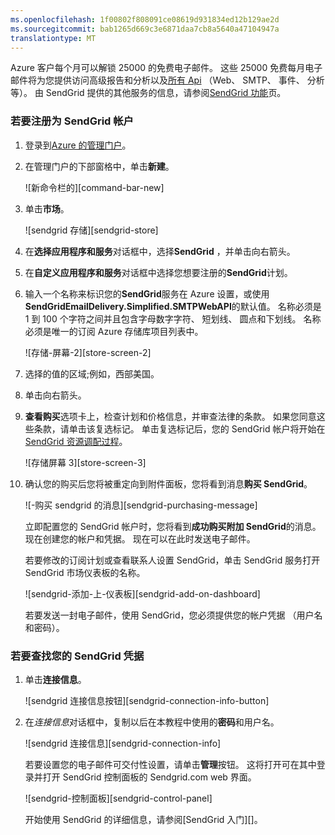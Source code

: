 ```yaml
---
ms.openlocfilehash: 1f00802f808091ce08619d931834ed12b129ae2d
ms.sourcegitcommit: bab1265d669c3e6871daa7cb8a5640a47104947a
translationtype: MT
---
```

Azure 客户每个月可以解锁 25000 的免费电子邮件。 这些 25000 免费每月电子邮件将为您提供访问高级报告和分析以及[所有 Api][] （Web、 SMTP、 事件、 分析等）。 由 SendGrid 提供的其他服务的信息，请参阅[SendGrid 功能][]页。

### 若要注册为 SendGrid 帐户

1. 登录到[Azure 的管理门户][]。

2. 在管理门户的下部窗格中，单击**新建**。

    ![新命令栏的][command-bar-new]

3. 单击**市场**。

    ![sendgrid 存储][sendgrid-store]

4. 在**选择应用程序和服务**对话框中，选择**SendGrid** ，并单击向右箭头。

5. 在**自定义应用程序和服务**对话框中选择您想要注册的**SendGrid**计划。

6. 输入一个名称来标识您的**SendGrid**服务在 Azure 设置，或使用**SendGridEmailDelivery.Simplified.SMTPWebAPI**的默认值。 名称必须是 1 到 100 个字符之间并且包含字母数字字符、 短划线、 圆点和下划线。 名称必须是唯一的订阅 Azure 存储库项目列表中。

    ![存储-屏幕-2][store-screen-2]

7. 选择的值的区域;例如，西部美国。

8. 单击向右箭头。

9. **查看购买**选项卡上，检查计划和价格信息，并审查法律的条款。 如果您同意这些条款，请单击该复选标记。 单击复选标记后，您的 SendGrid 帐户将开始在[SendGrid 资源调配过程]。

    ![存储屏幕 3][store-screen-3]

10. 确认您的购买后您将被重定向到附件面板，您将看到消息**购买 SendGrid**。

    ![-购买 sendgrid 的消息][sendgrid-purchasing-message]

    立即配置您的 SendGrid 帐户时，您将看到**成功购买附加 SendGrid**的消息。 现在创建您的帐户和凭据。 现在可以在此时发送电子邮件。 

    若要修改的订阅计划或查看联系人设置 SendGrid，单击 SendGrid 服务打开 SendGrid 市场仪表板的名称。 

    ![sendgrid-添加-上-仪表板][sendgrid-add-on-dashboard]

    若要发送一封电子邮件，使用 SendGrid，您必须提供您的帐户凭据 （用户名和密码）。

### 若要查找您的 SendGrid 凭据 ###

1. 单击**连接信息**。

    ![sendgrid 连接信息按钮][sendgrid-connection-info-button]

2. 在*连接信息*对话框中，复制以后在本教程中使用的**密码**和用户名。

    ![sendgrid 连接信息][sendgrid-connection-info]

    若要设置您的电子邮件可交付性设置，请单击**管理**按钮。 这将打开可在其中登录并打开 SendGrid 控制面板的 Sendgrid.com web 界面。 

    ![sendgrid-控制面板][sendgrid-control-panel]

    开始使用 SendGrid 的详细信息，请参阅[SendGrid 入门][]。

<!--images-->

[新命令栏的]: ./media/sendgrid-sign-up/sendgrid_BAR_NEW.PNG
[sendgrid 存储]: ./media/sendgrid-sign-up/sendgrid_offerings_store.png
[存储-屏幕-2]: ./media/sendgrid-sign-up/sendgrid_store_scrn2.png
[存储屏幕 3]: ./media/sendgrid-sign-up/sendgrid_store_scrn3.png
[-购买 sendgrid 的消息]: ./media/sendgrid-sign-up/sendgrid_purchasing_message.png
[sendgrid-添加-上-仪表板]: ./media/sendgrid-sign-up/sendgrid_add-on_dashboard.png
[sendgrid 连接信息]: ./media/sendgrid-sign-up/sendgrid_connection_info.png
[sendgrid 连接信息按钮]: ./media/sendgrid-sign-up/sendgrid_connection_info_button.png
[sendgrid-控制面板]: ./media/sendgrid-sign-up/sendgrid_control_panel.png

<!--Links-->

[SendGrid 功能]: http://sendgrid.com/features
[Azure 的管理门户]: https://manage.windowsazure.com
[SendGrid 入门 》]: http://sendgrid.com/docs
[SendGrid 资源调配过程]: https://support.sendgrid.com/hc/articles/200181628-Why-is-my-account-being-provisioned-
[所有 Api]: https://sendgrid.com/docs/API_Reference/index.html

